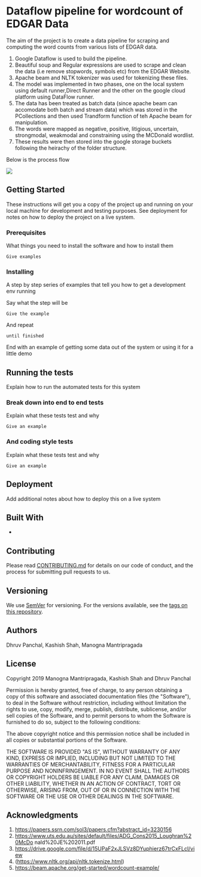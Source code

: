 # Dataflow pipeline for wordcount of EDGAR Data  

The aim of the project is to create a data pipeline for scraping and computing the word counts from various lists of EDGAR data.

1. Google Dataflow is used to build the pipeline. 
2. Beautiful soup and Regular expressions are used to scrape and clean the data (i.e remove stopwords, symbols etc) from the EDGAR Website.
3. Apache beam and NLTK tokenizer was used for tokenizing these files.
4. The model was implemented in two phases, one on the local system using default runner,Direct Runner and the other on the google cloud platform using DataFlow runner.
5. The data has been treated as batch data (since apache beam can accomodate both batch and stream data) which was stored in the PCollections and then used Trandform function of teh Apache beam for manipulation. 
6. The words were mapped as negative, positive, litigious, uncertain, strongmodal, weakmodal and constraining using the MCDonald wordlist.
7. These results were then stored into the google storage buckets following the heirachy of the folder structure.


Below is the process flow

<img style="align:center" src="https://drive.google.com/drive/u/2/my-drive">



## Getting Started

These instructions will get you a copy of the project up and running on your local machine for development and testing purposes. See deployment for notes on how to deploy the project on a live system.

### Prerequisites

What things you need to install the software and how to install them

```
Give examples
```

### Installing

A step by step series of examples that tell you how to get a development env running

Say what the step will be

```
Give the example
```

And repeat

```
until finished
```

End with an example of getting some data out of the system or using it for a little demo

## Running the tests

Explain how to run the automated tests for this system

### Break down into end to end tests

Explain what these tests test and why

```
Give an example
```

### And coding style tests

Explain what these tests test and why

```
Give an example
```

## Deployment

Add additional notes about how to deploy this on a live system

## Built With

*  


## Contributing

Please read [CONTRIBUTING.md](https://gist.github.com/PurpleBooth/b24679402957c63ec426) for details on our code of conduct, and the process for submitting pull requests to us.

## Versioning

We use [SemVer](http://semver.org/) for versioning. For the versions available, see the [tags on this repository](https://github.com/your/project/tags). 

## Authors
Dhruv Panchal,
Kashish Shah,
Manogna Mantripragada


## License

Copyright 2019 Manogna Mantripragada, Kashish Shah and Dhruv Panchal

Permission is hereby granted, free of charge, to any person obtaining a copy of this software and associated documentation files (the "Software"), to deal in the Software without restriction, including without limitation the rights to use, copy, modify, merge, publish, distribute, sublicense, and/or sell copies of the Software, and to permit persons to whom the Software is furnished to do so, subject to the following conditions:

The above copyright notice and this permission notice shall be included in all copies or substantial portions of the Software.

THE SOFTWARE IS PROVIDED "AS IS", WITHOUT WARRANTY OF ANY KIND, EXPRESS OR IMPLIED, INCLUDING BUT NOT LIMITED TO THE WARRANTIES OF MERCHANTABILITY, FITNESS FOR A PARTICULAR PURPOSE AND NONINFRINGEMENT. IN NO EVENT SHALL THE AUTHORS OR COPYRIGHT HOLDERS BE LIABLE FOR ANY CLAIM, DAMAGES OR OTHER LIABILITY, WHETHER IN AN ACTION OF CONTRACT, TORT OR OTHERWISE, ARISING FROM, OUT OF OR IN CONNECTION WITH THE SOFTWARE OR THE USE OR OTHER DEALINGS IN THE SOFTWARE.

## Acknowledgments

1. https://papers.ssrn.com/sol3/papers.cfm?abstract_id=3230156
2. https://www.uts.edu.au/sites/default/files/ADG_Cons2015_Loughran%20McDo
nald%20JE%202011.pdf
3. https://drive.google.com/file/d/15UPaF2xJLSVz8DYuphierz67trCxFLcl/view
4.  (https://www.nltk.org/api/nltk.tokenize.html)
5. https://beam.apache.org/get-started/wordcount-example/
